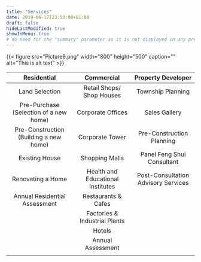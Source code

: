 ```yaml
---
title: "Services"
date: 2019-06-17T23:53:00+01:00
draft: false
hideLastModified: true
showInMenu: true
# no need for the "summary" parameter as it is not displayed in any previews
---
```


{{< figure src="Picture9.png" width="800" height="500" caption="" alt="This is alt text" >}}


| Residential | Commercial | Property Developer |
| :---------: | :--------: | :----------------: |
|   Land Selection   |    Retail Shops/ Shop Houses |   Township Planning   |
|  Pre-Purchase (Selection of a new home)|   Corporate Offices   |    Sales Gallery  | 
|   Pre-Construction (Building a new home)  |   Corporate Tower  |   Pre-Construction Planning   |
|   Existing House   |   Shopping Malls  |    Panel Feng Shui Consultant   | 
|   Renovating a Home   |   Health and Educational Institutes   |    Post-Consultation Advisory Services   | 
|   Annual Residential Assessment   |   Restaurants & Cafes |   |      
|      |   Factories & Industrial Plants  |  |      
|      |   Hotels  |  |      
|      |   Annual Assessment  |  | 
|      |     |  |
